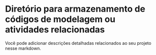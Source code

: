 # Diretório para armazenamento de códigos de modelagem ou atividades relacionadas

Você pode adicionar descrições detalhadas relacionados ao seu projeto nesse markdown.